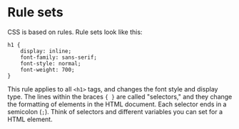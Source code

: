 # Rule sets

CSS is based on rules. Rule sets look like this:

```
h1 {
	display: inline;
    font-family: sans-serif;
    font-style: normal;
    font-weight: 700;
}
```

This rule applies to all `<h1>` tags, and changes the font style and display type. The lines within the braces `{ }` are called "selectors," and they change the formatting of elements in the HTML document. Each selector ends in a semicolon (`;`). Think of selectors and different variables you can set for a HTML element.
